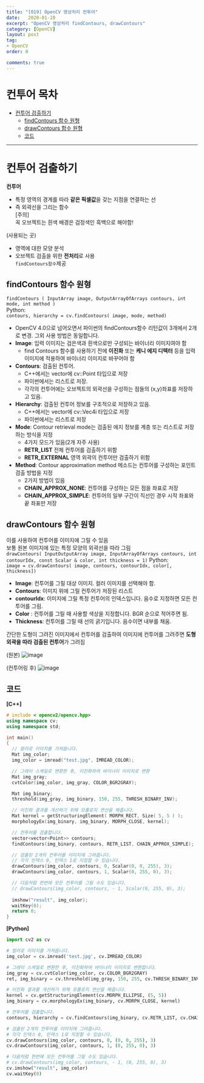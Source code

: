 ```yaml
---
title: "[019] OpenCV 영상처리 컨투어" 
date:   2020-01-10
excerpt: "OpenCV 영상처리 findContours, drawContours"
category: [OpenCV]
layout: post
tag:
- OpenCV
order: 0

comments: true
---
```


# 컨투어 목차 
- [컨투어 검출하기](#컨투어-검출하기)
  * [findContours 함수 원형](#findcontours-함수-원형)
  * [drawContours 함수 원형](#drawcontours-함수-원형)
  * [코드](#코드)






----

# 컨투어 검출하기
**컨투어**
* 특정 영역의 경계를 따라 **같은 픽셀값**을 갖는 지점을 연결하는 선   
* 즉 외곽선을 그리는 함수  
[주의]    
꼭 오브젝트는 흰색 배경은 검정색인 흑백으로 해야함!    

(사용되는 곳)  
* 영역에 대한 모양 분석  
* 오브젝트 검출을 위한 **전처리**로 사용   
```findContours함수```제공   

## findContours 함수 원형
```findContours ( InputArray image, OutputArrayOfArrays contours, int mode, int method )```    
Python:   
```contours, hierarchy = cv.findContours( image, mode, method)```
* OpenCV 4.0으로 넘어오면서 파이썬의 findContours함수 리턴값이 3개에서 2개로 변경. 그외 사용 방법은 동일합니다.
* **Image**: 입력 이미지는 검은색과 흰색으로만 구성되는 바이너리 이미지여야 함    
   * find Contours 함수를 사용하기 전에 **이진화** 또는 **케니 에지 디텍터** 등을 입력 이미지에 적용하여 바이너리 이미지로 바꾸어야 함    
* **Contours**: 검출된 컨투어.   
    *  C++에서는 vector에 cv::Point 타입으로 저장    
    *  파이썬에서는 리스트로 저장.     
    *  각각의 컨투어에는 오브젝트의 외곽선을 구성하는 점들의 (x,y)좌표를 저장하고 있음.    
* **Hierarchy**: 검출된 컨투어 정보를 구조적으로 저장하고 있음.    
    * C++에서는 vector에 cv::Vec4i 타입으로 저장   
    *  파이썬에서는 리스트로 저장     
* **Mode**: Contour retrieval mode는 검출된 에지 정보를 계층 또는 리스트로 저장하는 방식을 지정    
    *  4가지 모드가 있음(2개 자주 사용)
    *  **RETR_LIST**  전체 컨투어를 검출하기 위함
    *  **RETR_EXTERNAL** 영역 외곽의 컨투어만 검출하기 위함   
* **Method**: Contour approximation method 메소드는 컨투어를 구성하는 포인트 검출 방법을 지정    
    * 2가지 방법이 있음
    * **CHAIN_APPROX_NONE**: 컨투어를 구성하는 모든 점을 좌표로 저장    
    * **CHAIN_APPROX_SIMPLE**: 컨투어의 일부 구간이 직선인 경우 시작 좌표와 끝 좌표만 저장    


## drawContours 함수 원형
이를 사용하여 컨투어를 이미지에 그릴 수 있음    
보통 원본 이미지에 있는 특정 모양의 외곽선을 따라 그림   
```drawContours( InputOutputArray image, InputArrayOfArrays contours, int contourIdx, const Scalar & color, int thickness = 1)```
Python:    
```image = cv.drawContours( image, contours, contourIdx, color[, thickness])```
* **Image**: 컨투어를 그릴 대상 이미지. 컬러 이미지를 선택해야 함.     
* **Contours**: 이미지 위에 그릴 컨투어가 저장된 리스트    
* **contourIdx**: 이미지에 그릴 특정 컨투어의 인덱스입니다. 음수로 지정하면 모든 컨투어를 그림.    
* **Color** : 컨투어를 그릴 때 사용할 색상을 지정합니다. BGR 순으로 적어주면 됨.     
* **Thickness**: 컨투어를 그릴 때 선의 굵기입니다. 음수이면 내부를 채움.     


간단한 도형이 그려진 이미지에서 컨투어를 검출하여 이미지에 컨투어를 그려주면 **도형 외곽을 따라 검출된 컨투어**가 그려짐     

(원본)
![image](https://user-images.githubusercontent.com/76824611/116875602-2a31be00-ac56-11eb-998f-e2035e638121.png)

(컨투어링 후)
![image](https://user-images.githubusercontent.com/76824611/116875614-30279f00-ac56-11eb-8849-c12292ffe0eb.png)


## 코드
**[C++]**
```cpp
# include < opencv2/opencv.hpp>
using namespace cv;
using namespace std;

int main()
{ 
  // 컬러로 이미지를 가져옵니다.
  Mat img_color;
  img_color = imread("test.jpg", IMREAD_COLOR);

  // 그레이 스케일로 변환한 후, 이진화하여 바이너리 이미지로 변환
  Mat img_gray;
  cvtColor(img_color, img_gray, COLOR_BGR2GRAY);

  Mat img_binary;
  threshold(img_gray, img_binary, 150, 255, THRESH_BINARY_INV);

  // 이진화 결과를 개선하기 위해 모폴로지 연산을 해줍니다.
  Mat kernel = getStructuringElement( MORPH_RECT, Size( 5, 5 ) ); 
  morphologyEx(img_binary, img_binary, MORPH_CLOSE, kernel);

  // 컨투어를 검출합니다.
  vector<vector<Point>> contours;
  findContours(img_binary, contours, RETR_LIST, CHAIN_APPROX_SIMPLE);

  // 검출된 2개의 컨투어를 이미지에 그려줍니다.
  // 각각 인덱스 0, 인덱스 1로 지정할 수 있습니다.
  drawContours(img_color, contours, 0, Scalar(0, 0, 255), 3);
  drawContours(img_color, contours, 1, Scalar(0, 255, 0), 3);

  // 다음처럼 한번에 모든 컨투어를 그릴 수도 있습니다.
  // drawContours(img_color, contours, - 1, Scalar(0, 255, 0), 3);
 
  imshow("result", img_color);
  waitKey(0);
  return 0;
}
```

**[Python]**
```python
import cv2 as cv

# 컬러로 이미지를 가져옵니다.
img_color = cv.imread('test.jpg', cv.IMREAD_COLOR)

# 그레이 스케일로 변환한 후, 이진화하여 바이너리 이미지로 변환합니다.
img_gray = cv.cvtColor(img_color, cv.COLOR_BGR2GRAY) 
ret, img_binary = cv.threshold(img_gray, 150, 255, cv.THRESH_BINARY_INV)

# 이진화 결과를 개선하기 위해 모폴로지 연산을 해줍니다.
kernel = cv.getStructuringElement(cv.MORPH_ELLIPSE, (5, 5)) 
img_binary = cv.morphologyEx(img_binary, cv.MORPH_CLOSE, kernel)

# 컨투어를 검출합니다.
contours, hierarchy = cv.findContours(img_binary, cv.RETR_LIST, cv.CHAIN_APPROX_SIMPLE)

# 검출된 2개의 컨투어를 이미지에 그려줍니다.
# 각각 인덱스 0, 인덱스 1로 지정할 수 있습니다.
cv.drawContours(img_color, contours, 0, (0, 0, 255), 3) 
cv.drawContours(img_color, contours, 1, (0, 255, 0), 3)

# 다음처럼 한번에 모든 컨투어를 그릴 수도 있습니다.
# cv.drawContours(img_color, contours, - 1, (0, 255, 0), 3)
cv.imshow("result", img_color) 
cv.waitKey(0)
```

